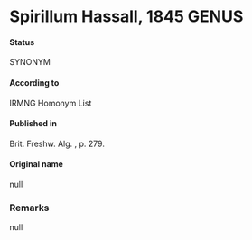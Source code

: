 Spirillum Hassall, 1845 GENUS
=======

#### Status
SYNONYM

#### According to
IRMNG Homonym List

#### Published in
Brit. Freshw. Alg. , p. 279.

#### Original name
null

### Remarks
null